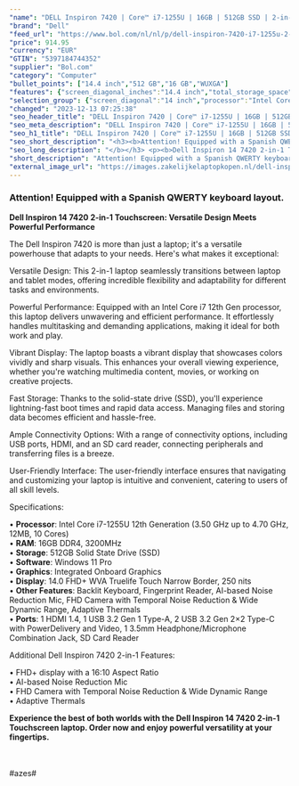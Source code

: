 ```yaml
---
"name": "DELL Inspiron 7420 | Core™ i7-1255U | 16GB | 512GB SSD | 2-in-1 14 Touchscreen | Platinum Silver | W11 Pro | Qwerty - ES"
"brand": "Dell"
"feed_url": "https://www.bol.com/nl/nl/p/dell-inspiron-7420-i7-1255u-2-in-1-14-touchscreen-platinum-silver-qwerty-es/9300000161200792"
"price": 914.95
"currency": "EUR"
"GTIN": "5397184744352"
"supplier": "Bol.com"
"category": "Computer"
"bullet_points": ["14.4 inch","512 GB","16 GB","WUXGA"]
"features": {"screen_diagonal_inches":"14.4 inch","total_storage_space":"512 GB","memory_size":"16 GB","graphics":"WUXGA"}
"selection_group": {"screen_diagonal":"14 inch","processor":"Intel Core i7","changed_price_past_3_days":false,"product_family":"Inspiron"}
"changed": "2023-12-13 07:25:38"
"seo_header_title": "DELL Inspiron 7420 | Core™ i7-1255U | 16GB | 512GB SSD | 2-in-1 14 Touchscreen | Platinum Silver | W11 Pro | Qwerty - ES"
"seo_meta_description": "DELL Inspiron 7420 | Core™ i7-1255U | 16GB | 512GB SSD | 2-in-1 14 Touchscreen | Platinum Silver | W11 Pro | Qwerty - ES"
"seo_h1_title": "DELL Inspiron 7420 | Core™ i7-1255U | 16GB | 512GB SSD | 2-in-1 14 Touchscreen | Platinum Silver | W11 Pro | Qwerty - ES"
"seo_short_description": "<h3><b>Attention! Equipped with a Spanish QWERTY keyboard layout."
"seo_long_description": "</b></h3> <p><b>Dell Inspiron 14 7420 2-in-1 Touchscreen: Versatile Design Meets Powerful Performance</b></p> <p>The Dell Inspiron 7420 is more than just a laptop; it's a versatile powerhouse that adapts to your needs. Here's what makes it exceptional:</p> <p>Versatile Design: This 2-in-1 laptop seamlessly transitions between laptop and tablet modes, offering incredible flexibility and adaptability for different tasks and environments. </p> <p>Powerful Performance: Equipped with an Intel Core i7 12th Gen processor, this laptop delivers unwavering and efficient performance. It effortlessly handles multitasking and demanding applications, making it ideal for both work and play. </p> <p>Vibrant Display: The laptop boasts a vibrant display that showcases colors vividly and sharp visuals. This enhances your overall viewing experience, whether you're watching multimedia content, movies, or working on creative projects. </p> <p>Fast Storage: Thanks to the solid-state drive (SSD), you'll experience lightning-fast boot times and rapid data access. Managing files and storing data becomes efficient and hassle-free. </p> <p>Ample Connectivity Options: With a range of connectivity options, including USB ports, HDMI, and an SD card reader, connecting peripherals and transferring files is a breeze. </p> <p>User-Friendly Interface: The user-friendly interface ensures that navigating and customizing your laptop is intuitive and convenient, catering to users of all skill levels. </p> <p>Specifications:</p> • <b>Processor</b>: Intel Core i7-1255U 12th Generation (3. 50 GHz up to 4. 70 GHz, 12MB, 10 Cores) <br /> • <b>RAM</b>: 16GB DDR4, 3200MHz <br /> • <b>Storage</b>: 512GB Solid State Drive (SSD) <br /> • <b>Software</b>: Windows 11 Pro <br /> • <b>Graphics</b>: Integrated Onboard Graphics <br /> • <b>Display</b>: 14. 0 FHD+ WVA Truelife Touch Narrow Border, 250 nits <br /> • <b>Other Features</b>: Backlit Keyboard, Fingerprint Reader, AI-based Noise Reduction Mic, FHD Camera with Temporal Noise Reduction & Wide Dynamic Range, Adaptive Thermals <br /> • <b>Ports</b>: 1 HDMI 1. 4, 1 USB 3. 2 Gen 1 Type-A, 2 USB 3. 2 Gen 2×2 Type-C with PowerDelivery and Video, 1 3. 5mm Headphone/Microphone Combination Jack, SD Card Reader <br /> <p>Additional Dell Inspiron 7420 2-in-1 Features:</p> • FHD+ display with a 16:10 Aspect Ratio <br /> • AI-based Noise Reduction Mic <br /> • FHD Camera with Temporal Noise Reduction & Wide Dynamic Range <br /> • Adaptive Thermals <br /> <p><b>Experience the best of both worlds with the Dell Inspiron 14 7420 2-in-1 Touchscreen laptop. Order now and enjoy powerful versatility at your fingertips. </b></p> <p><br /><br />#azes# </p>"
"short_description": "Attention! Equipped with a Spanish QWERTY keyboard layout. Dell Inspiron 14 7420 2-in-1 Touchscreen: Versatile Design Meets Powerful Performance The Dell Inspiron 7420 is more than just a laptop; it's a versatile powerhouse that adapts to your needs. Here's what makes it exceptional: Versatile Design: This 2-in-1 laptop seamlessly transitions between laptop and tablet modes, offering incredible flexibility and adaptability for different tasks and environments. Powerful Performance: Equipped with an Intel Core i7 12th Gen processor, this laptop delivers unwavering and efficient performance. It effortlessly handles multitasking and demanding applications, making it ideal for both work and play. Vibrant Display: The laptop boasts a vibrant display that showcases colors vividly and sharp visuals. This enhances your overall viewing experience, whether you're watching multimedia content, movies, or working on creative projects. Fast Storage: Thanks to the solid-state drive (SSD), you'll experience lightning-fast boot times and rapid data access. Managing files and storing data becomes efficient and hassle-free. Ample Connectivity Options: With a range of connectivity options, including USB ports, HDMI, and an SD card reader, connecting peripherals and transferring files is a breeze. User-Friendly Interface: The user-friendly interface ensures that navigating and customizing your laptop is intuitive and convenient, catering to users of all skill levels. Specifications: • Processor: Intel Core i7-1255U 12th Generation (3.50 GHz up to 4.70 GHz, 12MB, 10 Cores) • RAM: 16GB DDR4, 3200MHz • Storage: 512GB Solid State Drive (SSD) • Software: Windows 11 Pro • Graphics: Integrated Onboard Graphics • Display: 14.0 FHD+ WVA Truelife Touch Narrow Border, 250 nits • Other Features: Backlit Keyboard, Fingerprint Reader, AI-based Noise Reduction Mic, FHD Camera with Temporal Noise Reduction & Wide Dynamic Range, Adaptive Thermals • Ports: 1 HDMI 1.4, 1 USB 3.2 Gen 1 Type-A, 2 USB 3.2 Gen 2×2 Type-C with PowerDelivery and Video, 1 3.5mm Headphone/Microphone Combination Jack, SD Card Reader Additional Dell Inspiron 7420 2-in-1 Features: • FHD+ display with a 16:10 Aspect Ratio • AI-based Noise Reduction Mic • FHD Camera with Temporal Noise Reduction & Wide Dynamic Range • Adaptive Thermals Experience the best of both worlds with the Dell Inspiron 14 7420 2-in-1 Touchscreen laptop. Order now and enjoy powerful versatility at your fingertips. #azes#"
"external_image_url": "https://images.zakelijkelaptopkopen.nl/dell-inspiron-7420-i7-1255u-2-in-1-14-touchscreen-platinum-silver-qwerty-es.webp"
---
```


<h3><b>Attention! Equipped with a Spanish QWERTY keyboard layout.</b></h3> <p><b>Dell Inspiron 14 7420 2-in-1 Touchscreen: Versatile Design Meets Powerful Performance</b></p> <p>The Dell Inspiron 7420 is more than just a laptop; it's a versatile powerhouse that adapts to your needs. Here's what makes it exceptional:</p> <p>Versatile Design: This 2-in-1 laptop seamlessly transitions between laptop and tablet modes, offering incredible flexibility and adaptability for different tasks and environments.</p> <p>Powerful Performance: Equipped with an Intel Core i7 12th Gen processor, this laptop delivers unwavering and efficient performance. It effortlessly handles multitasking and demanding applications, making it ideal for both work and play.</p> <p>Vibrant Display: The laptop boasts a vibrant display that showcases colors vividly and sharp visuals. This enhances your overall viewing experience, whether you're watching multimedia content, movies, or working on creative projects.</p> <p>Fast Storage: Thanks to the solid-state drive (SSD), you'll experience lightning-fast boot times and rapid data access. Managing files and storing data becomes efficient and hassle-free.</p> <p>Ample Connectivity Options: With a range of connectivity options, including USB ports, HDMI, and an SD card reader, connecting peripherals and transferring files is a breeze.</p> <p>User-Friendly Interface: The user-friendly interface ensures that navigating and customizing your laptop is intuitive and convenient, catering to users of all skill levels.</p> <p>Specifications:</p> • <b>Processor</b>: Intel Core i7-1255U 12th Generation (3.50 GHz up to 4.70 GHz, 12MB, 10 Cores) <br /> • <b>RAM</b>: 16GB DDR4, 3200MHz <br /> • <b>Storage</b>: 512GB Solid State Drive (SSD) <br /> • <b>Software</b>: Windows 11 Pro <br /> • <b>Graphics</b>: Integrated Onboard Graphics <br /> • <b>Display</b>: 14.0 FHD+ WVA Truelife Touch Narrow Border, 250 nits <br /> • <b>Other Features</b>: Backlit Keyboard, Fingerprint Reader, AI-based Noise Reduction Mic, FHD Camera with Temporal Noise Reduction & Wide Dynamic Range, Adaptive Thermals <br /> • <b>Ports</b>: 1 HDMI 1.4, 1 USB 3.2 Gen 1 Type-A, 2 USB 3.2 Gen 2×2 Type-C with PowerDelivery and Video, 1 3.5mm Headphone/Microphone Combination Jack, SD Card Reader <br /> <p>Additional Dell Inspiron 7420 2-in-1 Features:</p> • FHD+ display with a 16:10 Aspect Ratio <br /> • AI-based Noise Reduction Mic <br /> • FHD Camera with Temporal Noise Reduction & Wide Dynamic Range <br /> • Adaptive Thermals <br /> <p><b>Experience the best of both worlds with the Dell Inspiron 14 7420 2-in-1 Touchscreen laptop. Order now and enjoy powerful versatility at your fingertips.</b></p> <p><br /><br />#azes# </p>